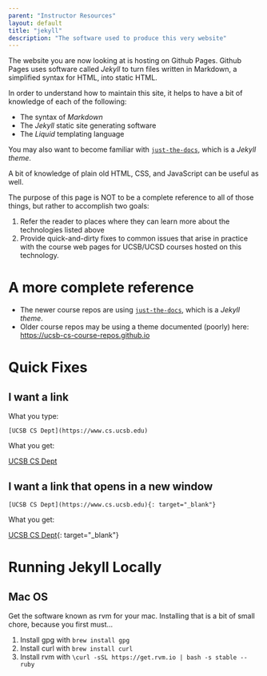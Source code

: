 ```yaml
---
parent: "Instructor Resources"
layout: default
title: "jekyll"
description: "The software used to produce this very website"
---
```


The website you are now looking at is hosting on Github Pages.   Github Pages uses software called *Jekyll* to turn
files written in Markdown, a simplified syntax for HTML, into static HTML.

In order to understand how to maintain this site, it helps to have a bit of knowledge of each of the following:

* The syntax of *Markdown*
* The *Jekyll* static site generating software 
* The *Liquid* templating language

You may also want to become familiar with [`just-the-docs`](https://just-the-docs.github.io/just-the-docs/), which is a *Jekyll theme*. 

A bit of knowledge of plain old HTML, CSS, and JavaScript can be useful as well.

The purpose of this page is NOT to be a complete reference to all of those things, but rather to accomplish two goals:

1. Refer the reader to places where they can learn more about the technologies listed above
2. Provide quick-and-dirty fixes to common issues that arise in practice with the course web pages for UCSB/UCSD courses
    hosted on this technology.
    
# A more complete reference

* The newer course repos are using [`just-the-docs`](https://just-the-docs.github.io/just-the-docs/), which is a *Jekyll theme*. 
* Older course repos may be using a theme documented (poorly) here: <https://ucsb-cs-course-repos.github.io>
    
# Quick Fixes

## I want a link 


What you type:

```
[UCSB CS Dept](https://www.cs.ucsb.edu)
```

What you get:

[UCSB CS Dept](https://www.cs.ucsb.edu)

## I want a link that opens in a new window

```
[UCSB CS Dept](https://www.cs.ucsb.edu){: target="_blank"}
```

What you get:

[UCSB CS Dept](https://www.cs.ucsb.edu){: target="_blank"}

# Running Jekyll Locally

## Mac OS

Get the software known as rvm for your mac.   Installing that is a bit of small chore, because you first must...

1. Install gpg with `brew install gpg`
2. Install curl with `brew install curl`
3. Install rvm with `\curl -sSL https://get.rvm.io | bash -s stable --ruby`

